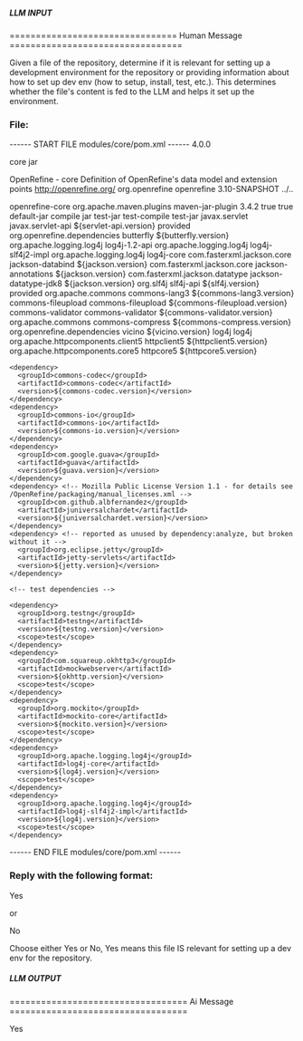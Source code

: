##### LLM INPUT #####
================================ Human Message =================================

Given a file of the repository, determine if it is relevant for setting up a development environment for the repository or providing information about how to set up dev env (how to setup, install, test, etc.). This determines whether the file's content is fed to the LLM and helps it set up the environment.

### File:
------ START FILE modules/core/pom.xml ------
<project xmlns="http://maven.apache.org/POM/4.0.0" xmlns:xsi="http://www.w3.org/2001/XMLSchema-instance"
	 xsi:schemaLocation="http://maven.apache.org/POM/4.0.0 http://maven.apache.org/maven-v4_0_0.xsd">
  <modelVersion>4.0.0</modelVersion>

  <artifactId>core</artifactId>
  <packaging>jar</packaging>

  <name>OpenRefine - core</name>
  <description>Definition of OpenRefine's data model and extension points</description>
  <url>http://openrefine.org/</url>
  <parent>
    <groupId>org.openrefine</groupId>
    <artifactId>openrefine</artifactId>
    <version>3.10-SNAPSHOT</version>
    <relativePath>../..</relativePath>
  </parent>

  <!-- We need to create the .jar at compilation stage because
       other artifacts (such as "main") need to copy it to a
       subdirectory for Butterfly -->
  <build>
    <finalName>openrefine-core</finalName>
    <plugins>
      <plugin>
        <groupId>org.apache.maven.plugins</groupId>
        <artifactId>maven-jar-plugin</artifactId>
        <version>3.4.2</version>
        <configuration>
          <archive>
            <manifest>
              <addDefaultImplementationEntries>true</addDefaultImplementationEntries>
              <addDefaultSpecificationEntries>true</addDefaultSpecificationEntries>
            </manifest>
          </archive>
        </configuration>
        <executions>
          <execution>
            <id>default-jar</id>
            <phase>compile</phase>
            <goals>
              <goal>jar</goal>
            </goals>
          </execution>
          <execution>
            <id>test-jar</id>
            <phase>test-compile</phase>
            <goals>
              <goal>test-jar</goal>
            </goals>
          </execution>
        </executions>
      </plugin>
    </plugins>
  </build>

  <dependencies>
    <dependency>
      <groupId>javax.servlet</groupId>
      <artifactId>javax.servlet-api</artifactId>
      <version>${servlet-api.version}</version>
      <scope>provided</scope>
    </dependency>
    <dependency>
      <groupId>org.openrefine.dependencies</groupId>
      <artifactId>butterfly</artifactId>
      <version>${butterfly.version}</version>
      <exclusions>
        <exclusion>
          <groupId>org.apache.logging.log4j</groupId>
          <artifactId>log4j-1.2-api</artifactId>
        </exclusion>
        <exclusion>
          <groupId>org.apache.logging.log4j</groupId>
          <artifactId>log4j-slf4j2-impl</artifactId>
        </exclusion>
        <exclusion>
          <groupId>org.apache.logging.log4j</groupId>
          <artifactId>log4j-core</artifactId>
        </exclusion>
      </exclusions>
    </dependency>
    <dependency>
      <groupId>com.fasterxml.jackson.core</groupId>
      <artifactId>jackson-databind</artifactId>
      <version>${jackson.version}</version>
    </dependency>
    <dependency>
      <groupId>com.fasterxml.jackson.core</groupId>
      <artifactId>jackson-annotations</artifactId>
      <version>${jackson.version}</version>
    </dependency>
    <dependency>
      <groupId>com.fasterxml.jackson.datatype</groupId>
      <artifactId>jackson-datatype-jdk8</artifactId>
      <version>${jackson.version}</version>
    </dependency>
    <dependency>
      <groupId>org.slf4j</groupId>
      <artifactId>slf4j-api</artifactId>
      <version>${slf4j.version}</version>
      <scope>provided</scope>
    </dependency>
    <dependency>
      <groupId>org.apache.commons</groupId>
      <artifactId>commons-lang3</artifactId>
      <version>${commons-lang3.version}</version>
    </dependency>
    <dependency>
      <groupId>commons-fileupload</groupId>
      <artifactId>commons-fileupload</artifactId>
      <version>${commons-fileupload.version}</version>
    </dependency>
    <dependency>
      <groupId>commons-validator</groupId>
      <artifactId>commons-validator</artifactId>
      <version>${commons-validator.version}</version>
    </dependency>
    <dependency>
      <groupId>org.apache.commons</groupId>
      <artifactId>commons-compress</artifactId>
      <version>${commons-compress.version}</version>
    </dependency>
    <dependency>
      <groupId>org.openrefine.dependencies</groupId>
      <artifactId>vicino</artifactId>
      <version>${vicino.version}</version>
      <exclusions>
	<exclusion>
	  <groupId>log4j</groupId>
	  <artifactId>log4j</artifactId>
	</exclusion>
      </exclusions>
    </dependency>
    <dependency>
      <groupId>org.apache.httpcomponents.client5</groupId>
      <artifactId>httpclient5</artifactId>
      <version>${httpclient5.version}</version>
    </dependency>
    <dependency>
      <groupId>org.apache.httpcomponents.core5</groupId>
      <artifactId>httpcore5</artifactId>
      <version>${httpcore5.version}</version>
    </dependency>

    <dependency>
      <groupId>commons-codec</groupId>
      <artifactId>commons-codec</artifactId>
      <version>${commons-codec.version}</version>
    </dependency>
    <dependency>
      <groupId>commons-io</groupId>
      <artifactId>commons-io</artifactId>
      <version>${commons-io.version}</version>
    </dependency>
    <dependency>
      <groupId>com.google.guava</groupId>
      <artifactId>guava</artifactId>
      <version>${guava.version}</version>
    </dependency>
    <dependency> <!-- Mozilla Public License Version 1.1 - for details see /OpenRefine/packaging/manual_licenses.xml -->
      <groupId>com.github.albfernandez</groupId>
      <artifactId>juniversalchardet</artifactId>
      <version>${juniversalchardet.version}</version>
    </dependency>
    <dependency> <!-- reported as unused by dependency:analyze, but broken without it -->
      <groupId>org.eclipse.jetty</groupId>
      <artifactId>jetty-servlets</artifactId>
      <version>${jetty.version}</version>
    </dependency>

    <!-- test dependencies -->

    <dependency>
      <groupId>org.testng</groupId>
      <artifactId>testng</artifactId>
      <version>${testng.version}</version>
      <scope>test</scope>
    </dependency>
    <dependency>
      <groupId>com.squareup.okhttp3</groupId>
      <artifactId>mockwebserver</artifactId>
      <version>${okhttp.version}</version>
      <scope>test</scope>
    </dependency>
    <dependency>
      <groupId>org.mockito</groupId>
      <artifactId>mockito-core</artifactId>
      <version>${mockito.version}</version>
      <scope>test</scope>
    </dependency>
    <dependency>
      <groupId>org.apache.logging.log4j</groupId>
      <artifactId>log4j-core</artifactId>
      <version>${log4j.version}</version>
      <scope>test</scope>
    </dependency>
    <dependency>
      <groupId>org.apache.logging.log4j</groupId>
      <artifactId>log4j-slf4j2-impl</artifactId>
      <version>${log4j.version}</version>
      <scope>test</scope>
    </dependency>


  </dependencies>
</project>


------ END FILE modules/core/pom.xml ------

### Reply with the following format:

<rel>Yes</rel>

or

<rel>No</rel>

Choose either Yes or No, Yes means this file IS relevant for setting up a dev env for the repository.

##### LLM OUTPUT #####
================================== Ai Message ==================================

<rel>Yes</rel>
